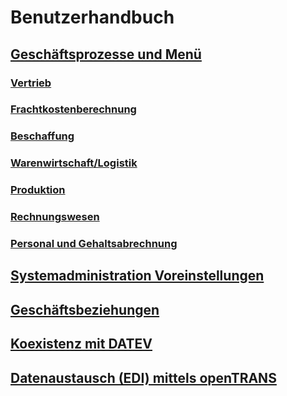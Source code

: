 # Benutzerhandbuch

## [Geschäftsprozesse und Menü](2.bprocess+menu.md)
### [Vertrieb](2.3-sales.md)
### [Frachtkostenberechnung](2.4-freight.md)
### [Beschaffung](2.4-purchase.md)
### [Warenwirtschaft/Logistik](2.5-mm.md)
### [Produktion](2.6-prod.md)
### [Rechnungswesen](2.8-acc.md)
### [Personal und Gehaltsabrechnung](2.9-ht.md)
## [Systemadministration Voreinstellungen](2.0-admin.md)
## [Geschäftsbeziehungen](2.2-bp.md)
## [Koexistenz mit DATEV](3.datev.md)
## [Datenaustausch (EDI) mittels openTRANS](4.opentrans.md)